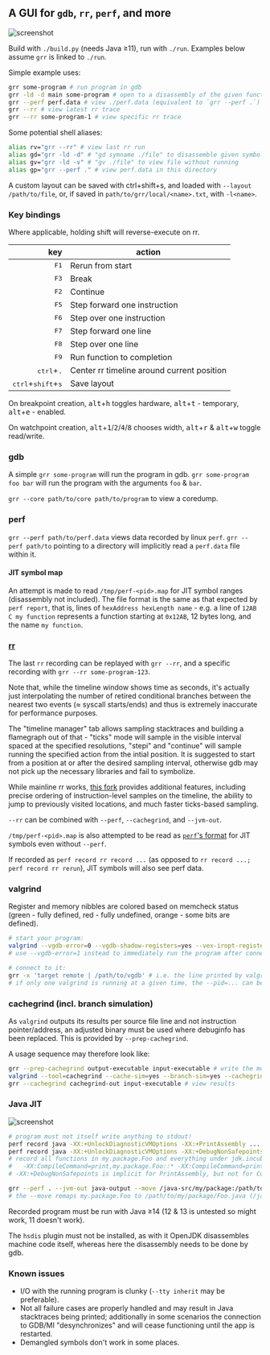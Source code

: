 ## A GUI for `gdb`, `rr`, `perf`, and more

![screenshot](https://dzaima.github.io/images/grr-rr-perf.png)

Build with `./build.py` (needs Java ≥11), run with `./run`. Examples below assume `grr` is linked to `./run`.

Simple example uses:
```sh
grr some-program # run program in gdb
grr -ld -d main some-program # open to a disassembly of the given function
grr --perf perf.data # view ./perf.data (equivalent to `grr --perf .`)
grr --rr # view latest rr trace
grr --rr some-program-1 # view specific rr trace
```

Some potential shell aliases:
```sh
alias rv="grr --rr" # view last rr run
alias gd="grr -ld -d" # "gd symname ./file" to disassemble given symbol
alias gv="grr -ld -v" # "gv ./file" to view file without running
alias gp="grr --perf ." # view perf.data in this directory
```
A custom layout can be saved with ctrl+shift+s, and loaded with `--layout /path/to/file`, or, if saved in `path/to/grr/local/<name>.txt`, with `-l<name>`.

### Key bindings

Where applicable, holding shift will reverse-execute on rr.

|                                           key | action                                     |
|----------------------------------------------:|--------------------------------------------|
|                                 <kbd>F1</kbd> | Rerun from start                           |
|                                 <kbd>F3</kbd> | Break                                      |
|                                 <kbd>F2</kbd> | Continue                                   |
|                                 <kbd>F5</kbd> | Step forward one instruction               |
|                                 <kbd>F6</kbd> | Step over one instruction                  |
|                                 <kbd>F7</kbd> | Step forward one line                      |
|                                 <kbd>F8</kbd> | Step over one line                         |
|                                 <kbd>F9</kbd> | Run function to completion                 |
|                  <kbd>ctrl</kbd>+<kbd>.</kbd> | Center rr timeline around current position |
| <kbd>ctrl</kbd>+<kbd>shift</kbd>+<kbd>s</kbd> | Save layout                                |

On breakpoint creation, <kbd>alt</kbd>+<kbd>h</kbd> toggles hardware, <kbd>alt</kbd>+<kbd>t</kbd> - temporary, <kbd>alt</kbd>+<kbd>e</kbd> - enabled.

On watchpoint creation, <kbd>alt</kbd>+<kbd>1</kbd>/<kbd>2</kbd>/<kbd>4</kbd>/<kbd>8</kbd> chooses width, <kbd>alt</kbd>+<kbd>r</kbd> & <kbd>alt</kbd>+<kbd>w</kbd> toggle read/write.

### gdb

A simple `grr some-program` will run the program in gdb. `grr some-program foo bar` will run the program with the arguments `foo` & `bar`.

`grr --core path/to/core path/to/program` to view a coredump.



### perf

`grr --perf path/to/perf.data` views data recorded by linux `perf`. `grr --perf path/to` pointing to a directory will implicitly read a `perf.data` file within it.

#### JIT symbol map

An attempt is made to read `/tmp/perf-<pid>.map` for JIT symbol ranges (disassembly not included). The file format is the same as that expected by `perf report`, that is, lines of `hexAddress hexLength name` - e.g. a line of `12AB C my function` represents a function starting at `0x12AB`, 12 bytes long, and the name `my function`.



### [rr](https://rr-project.org/)

The last `rr` recording can be replayed with `grr --rr`, and a specific recording with `grr --rr some-program-123`.

Note that, while the timeline window shows time as seconds, it's actually just interpolating the number of retired conditional branches between the nearest two events (≈ syscall starts/ends) and thus is extremely inaccurate for performance purposes.

The "timeline manager" tab allows sampling stacktraces and building a flamegraph out of that - "ticks" mode will sample in the visible interval spaced at the specified resolutions, "stepi" and "continue" will sample running the specified action from the intial position. It is suggested to start from a position at or after the desired sampling interval, otherwise gdb may not pick up the necessary libraries and fail to symbolize.

While mainline rr works, [this fork](https://github.com/dzaima/rr/tree/lightweight-checkpoint) provides additional features, including precise ordering of instruction-level samples on the timeline, the ability to jump to previously visited locations, and much faster ticks-based sampling.

`--rr` can be combined with `--perf`, `--cachegrind`, and `--jvm-out`.

`/tmp/perf-<pid>.map` is also attempted to be read as [`perf`'s format](#jit-symbol-map) for JIT symbols even without `--perf`.

If recorded as `perf record rr record ...` (as opposed to `rr record ...; perf record rr rerun`), JIT symbols will also see perf data.



### valgrind

Register and memory nibbles are colored based on memcheck status (green - fully defined, red - fully undefined, orange - some bits are defined).

```sh
# start your program:
valgrind --vgdb-error=0 --vgdb-shadow-registers=yes --vex-iropt-register-updates=allregs-at-each-insn ./your-program
# use --vgdb-error=1 instead to immediately run the program after connecting to it, breaking upon hitting an issue

# connect to it:
grr -x 'target remote | /path/to/vgdb' # i.e. the line printed by valgrind above
# if only one valgrind is running at a given time, the --pid=... can be omitted, allowing reusing the single command across multiple invocations
```

### cachegrind (incl. branch simulation)

As `valgrind` outputs its results per source file line and not instruction pointer/address, an adjusted binary must be used where debuginfo has been replaced. This is provided by `--prep-cachegrind`.

A usage sequence may therefore look like:

```sh
grr --prep-cachegrind output-executable input-executable # write the modified executable to output-executable
valgrind --tool=cachegrind --cache-sim=yes --branch-sim=yes --cachegrind-out-file=cachegrind-out ./output-executable # run program, output data to cachegrind-out; tweak to needs
grr --cachegrind cachegrind-out input-executable # view results
```



### Java JIT

![screenshot](https://dzaima.github.io/images/grr-java.png)

```sh
# program must not itself write anything to stdout!
perf record java -XX:+UnlockDiagnosticVMOptions -XX:+PrintAssembly ... > java-output # record all functions
perf record java -XX:+UnlockDiagnosticVMOptions -XX:+DebugNonSafepoints -XX:CompileCommand=print,my.package.Foo::functionName ... > java-output # record a specific function
# record all functions in my.package.Foo and everything under jdk.incubator.vector with:
#   -XX:CompileCommand=print,my.package.Foo::* -XX:CompileCommand=print,jdk.incubator.vector.*::*
# -XX:+DebugNonSafepoints is implicit for PrintAssembly, but not for CompileCommand (it might help with additional source mapping)

grr --perf . --jvm-out java-output --move /java-src/my/package:/path/to/my/package
# the --move remaps my.package.Foo to /path/to/my/package/Foo.java (/java-src/ is a hard-coded prefix to differentiate from other paths)
```

Recorded program must be run with Java ≥14 (12 & 13 is untested so might work, 11 doesn't work).

The `hsdis` plugin must not be installed, as with it OpenJDK disassembles machine code itself, whereas here the disassembly needs to be done by gdb.



### Known issues

- I/O with the running program is clunky (`--tty inherit` may be preferable).
- Not all failure cases are properly handled and may result in Java stacktraces being printed; additionally in some scenarios the connection to GDB/MI "desynchronizes" and will cease functioning until the app is restarted.
- Demangled symbols don't work in some places.